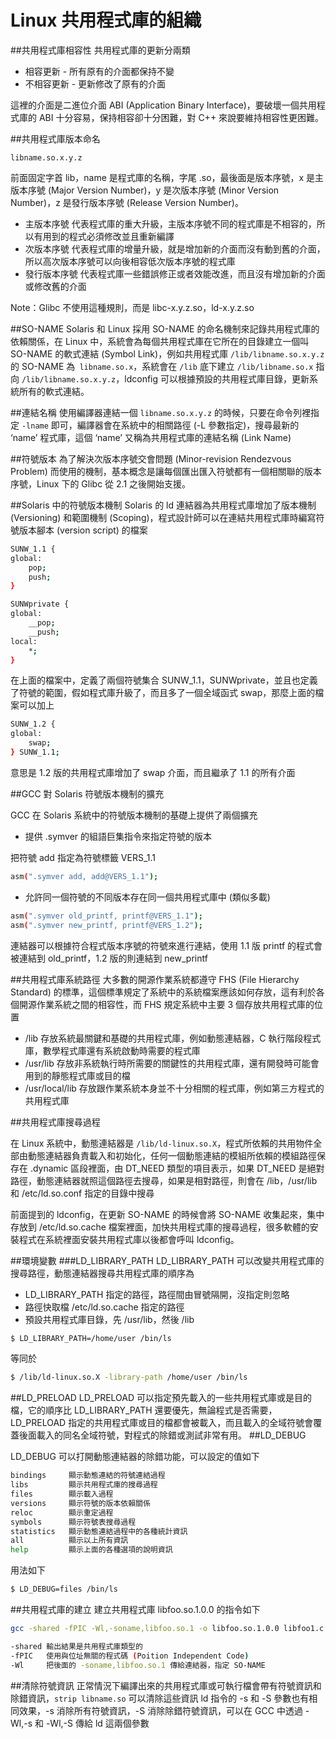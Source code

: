 # Linux 共用程式庫的組織


##共用程式庫相容性
共用程式庫的更新分兩類

- 相容更新 - 所有原有的介面都保持不變
- 不相容更新 - 更新修改了原有的介面

這裡的介面是二進位介面 ABI (Application Binary Interface)，要破壞一個共用程式庫的 ABI 十分容易，保持相容卻十分困難，對 C++ 來說要維持相容性更困難。

##共用程式庫版本命名

`libname.so.x.y.z`

前面固定字首 lib，name 是程式庫的名稱，字尾 .so，最後面是版本序號，x 是主版本序號 (Major Version Number)，y 是次版本序號 (Minor Version Number)，z 是發行版本序號 (Release Version Number)。
- 主版本序號
代表程式庫的重大升級，主版本序號不同的程式庫是不相容的，所以有用到的程式必須修改並且重新編譯
- 次版本序號
代表程式庫的增量升級，就是增加新的介面而沒有動到舊的介面，所以高次版本序號可以向後相容低次版本序號的程式庫
- 發行版本序號
代表程式庫一些錯誤修正或者效能改進，而且沒有增加新的介面或修改舊的介面

Note：Glibc 不使用這種規則，而是 libc-x.y.z.so，ld-x.y.z.so

##SO-NAME
Solaris 和 Linux 採用 SO-NAME 的命名機制來記錄共用程式庫的依賴關係，在 Linux 中，系統會為每個共用程式庫在它所在的目錄建立一個叫 SO-NAME 的軟式連結 (Symbol Link)，例如共用程式庫
`/lib/libname.so.x.y.z` 的 SO-NAME 為` libname.so.x`，系統會在 
`/lib` 底下建立 `/lib/libname.so.x` 指向 `/lib/libname.so.x.y.z`，ldconfig 可以根據預設的共用程式庫目錄，更新系統所有的軟式連結。

##連結名稱
使用編譯器連結一個 `libname.so.x.y.z` 的時候，只要在命令列裡指定 `-lname` 即可，編譯器會在系統中的相關路徑 (-L 參數指定)，搜尋最新的 ‘name’ 程式庫，這個 ‘name’ 又稱為共用程式庫的連結名稱 (Link Name)

##符號版本
為了解決次版本序號交會問題 (Minor-revision Rendezvous Problem) 而使用的機制，基本概念是讓每個匯出匯入符號都有一個相關聯的版本序號，Linux 下的 Glibc 從 2.1 之後開始支援。

##Solaris 中的符號版本機制
Solaris 的 ld 連結器為共用程式庫增加了版本機制 (Versioning) 和範圍機制 (Scoping)，程式設計師可以在連結共用程式庫時編寫符號版本腳本 (version script) 的檔案

```sh
SUNW_1.1 {
global:
    pop;
    push;
}

SUNWprivate {
global:
    __pop;
    __push;
local:
    *;
}
```


在上面的檔案中，定義了兩個符號集合 SUNW_1.1，SUNWprivate，並且也定義了符號的範圍，假如程式庫升級了，而且多了一個全域函式 swap，那麼上面的檔案可以加上

```sh
SUNW_1.2 {
global:
    swap;
} SUNW_1.1;
```
意思是 1.2 版的共用程式庫增加了 swap 介面，而且繼承了 1.1 的所有介面

##GCC 對 Solaris 符號版本機制的擴充

GCC 在 Solaris 系統中的符號版本機制的基礎上提供了兩個擴充
- 提供 .symver 的組語巨集指令來指定符號的版本

把符號 add 指定為符號標籤 VERS_1.1
```sh
asm(".symver add, add@VERS_1.1");
```
- 允許同一個符號的不同版本存在同一個共用程式庫中 (類似多載)

```sh
asm(".symver old_printf, printf@VERS_1.1");
asm(".symver new_printf, printf@VERS_1.2");
```

連結器可以根據符合程式版本序號的符號來進行連結，使用 1.1 版 printf 的程式會被連結到 old_printf，1.2 版的則連結到 new_printf


##共用程式庫系統路徑
大多數的開源作業系統都遵守 FHS (File Hierarchy Standard) 的標準，這個標準規定了系統中的系統檔案應該如何存放，這有利於各個開源作業系統之間的相容性，而 FHS 規定系統中主要 3 個存放共用程式庫的位置
- /lib
存放系統最關鍵和基礎的共用程式庫，例如動態連結器，C 執行階段程式庫，數學程式庫還有系統啟動時需要的程式庫
- /usr/lib
存放非系統執行時所需要的關鍵性的共用程式庫，還有開發時可能會用到的靜態程式庫或目的檔
- /usr/local/lib
存放跟作業系統本身並不十分相關的程式庫，例如第三方程式的共用程式庫

##共用程式庫搜尋過程

在 Linux 系統中，動態連結器是 `/lib/ld-linux.so.X`，程式所依賴的共用物件全部由動態連結器負責載入和初始化，任何一個動態連結的模組所依賴的模組路徑保存在 .dynamic 區段裡面，由 DT_NEED 類型的項目表示，如果 DT_NEED 是絕對路徑，動態連結器就照這個路徑去搜尋，如果是相對路徑，則會在 /lib，/usr/lib 和 /etc/ld.so.conf 指定的目錄中搜尋

前面提到的 ldconfig，在更新 SO-NAME 的時候會將 SO-NAME 收集起來，集中存放到 /etc/ld.so.cache 檔案裡面，加快共用程式庫的搜尋過程，很多軟體的安裝程式在系統裡面安裝共用程式庫以後都會呼叫 ldconfig。

##環境變數
###LD_LIBRARY_PATH
LD_LIBRARY_PATH 可以改變共用程式庫的搜尋路徑，動態連結器搜尋共用程式庫的順序為
- LD_LIBRARY_PATH 指定的路徑，路徑間由冒號隔開，沒指定則忽略
- 路徑快取檔 /etc/ld.so.cache 指定的路徑
- 預設共用程式庫目錄，先 /usr/lib，然後 /lib

```sh
$ LD_LIBRARY_PATH=/home/user /bin/ls
```

等同於
```sh
$ /lib/ld-linux.so.X -library-path /home/user /bin/ls
```
##LD_PRELOAD
LD_PRELOAD 可以指定預先載入的一些共用程式庫或是目的檔，它的順序比 LD_LIBRARY_PATH 還要優先，無論程式是否需要，LD_PRELOAD 指定的共用程式庫或目的檔都會被載入，而且載入的全域符號會覆蓋後面載入的同名全域符號，對程式的除錯或測試非常有用。
##LD_DEBUG


LD_DEBUG 可以打開動態連結器的除錯功能，可以設定的值如下

```sh
bindings     顯示動態連結的符號連結過程
libs         顯示共用程式庫的搜尋過程
files        顯示載入過程
versions     顯示符號的版本依賴關係
reloc        顯示重定過程
symbols      顯示符號表搜尋過程
statistics   顯示動態連結過程中的各種統計資訊
all          顯示以上所有資訊
help         顯示上面的各種選項的說明資訊
```
用法如下
```sh
$ LD_DEBUG=files /bin/ls
```

##共用程式庫的建立
建立共用程式庫 libfoo.so.1.0.0 的指令如下

```sh
gcc -shared -fPIC -Wl,-soname,libfoo.so.1 -o libfoo.so.1.0.0 libfoo1.c libfoo2.c
```

```sh
-shared 輸出結果是共用程式庫類型的
-fPIC   使用與位址無關的程式碼 (Poition Independent Code)
-Wl     把後面的 -soname,libfoo.so.1 傳給連結器，指定 SO-NAME
```

##清除符號資訊
正常情況下編譯出來的共用程式庫或可執行檔會帶有符號資訊和除錯資訊，`strip libname.so` 可以清除這些資訊
ld 指令的 -s 和 -S 參數也有相同效果，-s 消除所有符號資訊，-S 消除除錯符號資訊，可以在 GCC 中透過 -Wl,-s 和 -Wl,-S 傳給 ld 這兩個參數

